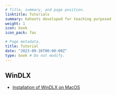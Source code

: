 ```yaml
---
# Title, summary, and page position.
linktitle: Tutorials
summary: Kahoots developed for teaching purposed
weight: 1
icon: book
icon_pack: fas

# Page metadata.
title: Tutorial
date: "2023-09-26T00:00:00Z"
type: book # Do not modify.
---
```


## WinDLX

- [Installation of WinDLX on MacOS](Instalación%20de%20WinDLX%20en%20MacOS.pdf)
